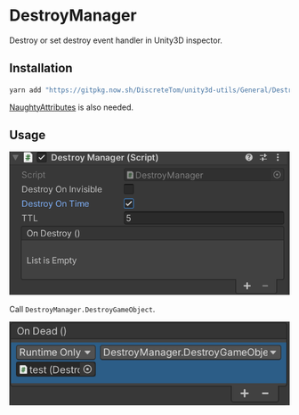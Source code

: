 # DestroyManager

Destroy or set destroy event handler in Unity3D inspector.

## Installation

```bash
yarn add "https://gitpkg.now.sh/DiscreteTom/unity3d-utils/General/DestroyManager?destroy-manager-0.1.2"
```

[NaughtyAttributes](https://github.com/dbrizov/NaughtyAttributes) is also needed.

## Usage

![](img/0.png)

Call `DestroyManager.DestroyGameObject`.

![](img/1.png)
